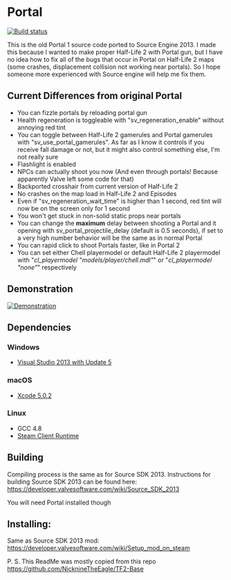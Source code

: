 Portal
=====

[![Build status](https://ci.appveyor.com/api/projects/status/g0cv8na9uq9tmadt/branch/master?svg=true)](https://ci.appveyor.com/project/SonicEraZoR/portal-base/branch/master)

This is the old Portal 1 source code ported to Source Engine 2013. I made this because I wanted to make proper Half-Life 2 with Portal gun, but I have no idea how to fix all of the bugs that occur in Portal on Half-Life 2 maps (some crashes, displacement collision not working near portals). So I hope someone more experienced with Source engine will help me fix them.

## Current Differences from original Portal
* You can fizzle portals by reloading portal gun
* Health regeneration is toggleable with "sv_regeneration_enable" without annoying red tint
* You can toggle between Half-Life 2 gamerules and Portal gamerules with "sv_use_portal_gamerules". As far as I know it controls if you receive fall damage or not, but it might also control something else, I'm not really sure
* Flashlight is enabled
* NPCs can actually shoot you now (And even through portals! Because apparently Valve left some code for that)
* Backported crosshair from current version of Half-Life 2
* No crashes on the map load in Half-Life 2 and Episodes
* Even if "sv_regeneration_wait_time" is higher than 1 second, red tint will now be on the screen only for 1 second
* You won't get stuck in non-solid static props near portals
* You can change the **maximum** delay between shooting a Portal and it opening with sv_portal_projectile_delay (default is 0.5 seconds), if set to a very high number behavior will be the same as in normal Portal
* You can rapid click to shoot Portals faster, like in Portal 2
* You can set either Chell playermodel or default Half-Life 2 playermodel with "*cl_playermodel "models/player/chell.mdl"*" or "*cl_playermodel "none"*" respectively

## Demonstration
[![Demonstration](https://img.youtube.com/vi/xhmXAUB8P4Y/0.jpg)](https://www.youtube.com/watch?v=xhmXAUB8P4Y)

## Dependencies

### Windows
* [Visual Studio 2013 with Update 5](https://visualstudio.microsoft.com/vs/older-downloads/)

### macOS
* [Xcode 5.0.2](https://developer.apple.com/downloads/more)

### Linux
* GCC 4.8
* [Steam Client Runtime](http://media.steampowered.com/client/runtime/steam-runtime-sdk_latest.tar.xz)

## Building

Compiling process is the same as for Source SDK 2013. Instructions for building Source SDK 2013 can be found here: https://developer.valvesoftware.com/wiki/Source_SDK_2013

You will need Portal installed though

## Installing:

Same as Source SDK 2013 mod: https://developer.valvesoftware.com/wiki/Setup_mod_on_steam

P. S. This ReadMe was mostly copied from this repo https://github.com/NicknineTheEagle/TF2-Base
